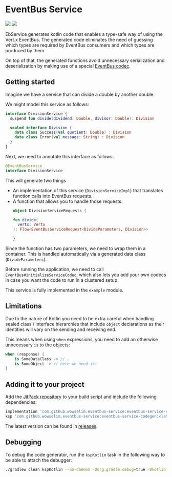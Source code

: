 # EventBus Service
[![](https://jitpack.io/v/wowselim/eventbus-service.svg)](https://jitpack.io/#wowselim/eventbus-service)
[![](https://github.com/wowselim/eventbus-service/workflows/Tests/badge.svg)](https://github.com/wowselim/eventbus-service)

EbService generates kotlin code that enables
a type-safe way of using the Vert.x EventBus.
The generated code eliminates the need of guessing
which types are required by EventBus consumers and
which types are produced by them.

On top of that, the generated functions avoid
unnecessary serialization and deserialization by
making use of a special
[EventBus codec](https://dev.to/sip3/how-to-extend-vert-x-eventbus-api-to-save-on-serialization-3akf).

## Getting started
Imagine we have a service that can divide a
double by another double.

We might model this service as follows:
```kotlin
interface DivisionService {
  suspend fun divide(dividend: Double, divisor: Double): Division

  sealed interface Division {
    data class Success(val quotient: Double) : Division
    data class Error(val message: String) : Division
  }
}
```

Next, we need to annotate this interface as follows:
```kotlin
@EventBusService
interface DivisionService
```

This will generate two things
* An implementation of this service (`DivisionServiceImpl`) that translates function
  calls into EventBus requests.
* A function that allows you to handle those requests:
  ```kotlin
  object DivisionServiceRequests {

  fun divide(
    vertx: Vertx
  ): Flow<EventBusServiceRequest<DivideParameters, Division>>

  }
  ```

Since the function has two parameters, we need to wrap them in a container. This is handled automatically
via a generated data class (`DivideParameters`).

Before running the application, we need to call
`EventBus#initializeServiceCodec`, which also lets
you add your own codecs in case you want the code
to run in a clustered setup.

This service is fully implemented in the `example` module.

## Limitations

Due to the nature of Kotlin you need to be extra careful
when handling sealed class / interface hierarchies that
include `object` declarations as their identities will
vary on the sending and receiving end.

This means when using `when` expressions, you need to add
an otherwise unnecessary `is` to the objects:

```kotlin
when (response) {
    is SomeDataClass -> // …
    is SomeObject -> // here we need is!
}
```

## Adding it to your project

Add the [JitPack repository](https://jitpack.io/#wowselim/eventbus-service) to your build script and include the
following dependencies:

```groovy
implementation 'com.github.wowselim.eventbus-service:eventbus-service-core:<latestVersion>'
ksp 'com.github.wowselim.eventbus-service:eventbus-service-codegen:<latestVersion>'
```

The latest version can be found in [releases](https://github.com/wowselim/eventbus-service/releases).

## Debugging

To debug the code generator, run the `kspKotlin` task in the following way to be able to attach the debugger:

```bash
./gradlew clean kspKotlin --no-daemon -Dorg.gradle.debug=true -Dkotlin.compiler.execution.strategy="in-process" -Dkotlin.daemon.jvm.options="-Xdebug,-Xrunjdwp:transport=dt_socket\,address=5005\,server=y\,suspend=n"
```
